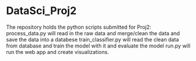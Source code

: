 # DataSci_Proj2
The repository holds the python scripts submitted for Proj2:
process_data.py will read in the raw data and merge/clean the data and save the data into a databese
train_classifier.py will read the clean data from database and train the model with it and evaluate the model
run.py will run the web app and create visualizations.

